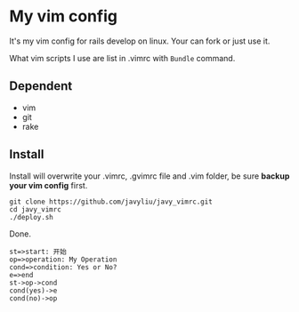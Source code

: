 # My vim config

It's my vim config for rails develop on linux. Your can fork or just use it.

What vim scripts I use are list in .vimrc with `Bundle` command.

## Dependent

* vim
* git
* rake

## Install

Install will overwrite your .vimrc, .gvimrc file and .vim folder, be sure **backup your vim config** first.

    git clone https://github.com/javyliu/javy_vimrc.git
    cd javy_vimrc
    ./deploy.sh

Done.

```flow
st=>start: 开始
op=>operation: My Operation
cond=>condition: Yes or No?
e=>end
st->op->cond
cond(yes)->e
cond(no)->op
```
